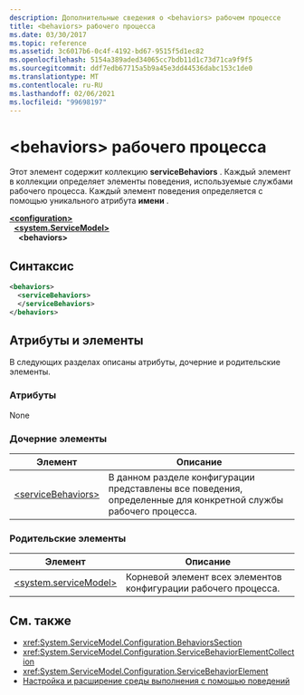 ```yaml
---
description: Дополнительные сведения о <behaviors> рабочем процессе
title: <behaviors> рабочего процесса
ms.date: 03/30/2017
ms.topic: reference
ms.assetid: 3c6017b6-0c4f-4192-bd67-9515f5d1ec82
ms.openlocfilehash: 5154a389aded34065cc7bdb11d1c73d71ca9f9f5
ms.sourcegitcommit: ddf7edb67715a5b9a45e3dd44536dabc153c1de0
ms.translationtype: MT
ms.contentlocale: ru-RU
ms.lasthandoff: 02/06/2021
ms.locfileid: "99698197"
---
```

# <a name="behaviors-of-workflow"></a>\<behaviors> рабочего процесса

Этот элемент содержит коллекцию **serviceBehaviors** .  Каждый элемент в коллекции определяет элементы поведения, используемые службами рабочего процесса. Каждый элемент поведения определяется с помощью уникального атрибута **имени** .  
  
[**\<configuration>**](../configuration-element.md)\
&nbsp;&nbsp;[**\<system.ServiceModel>**](system-servicemodel-of-workflow.md)\
&nbsp;&nbsp;&nbsp;&nbsp;**\<behaviors>**  
  
## <a name="syntax"></a>Синтаксис  
  
```xml  
<behaviors>  
  <serviceBehaviors>  
  </serviceBehaviors>  
</behaviors>  
```  
  
## <a name="attributes-and-elements"></a>Атрибуты и элементы  

 В следующих разделах описаны атрибуты, дочерние и родительские элементы.  
  
### <a name="attributes"></a>Атрибуты  

 None  
  
### <a name="child-elements"></a>Дочерние элементы  
  
|Элемент|Описание|  
|-------------|-----------------|  
|[\<serviceBehaviors>](servicebehaviors-of-workflow.md)|В данном разделе конфигурации представлены все поведения, определенные для конкретной службы рабочего процесса.|  
  
### <a name="parent-elements"></a>Родительские элементы  
  
|Элемент|Описание|  
|-------------|-----------------|  
|[\<system.serviceModel>](../wcf/system-servicemodel.md)|Корневой элемент всех элементов конфигурации рабочего процесса.|  
  
## <a name="see-also"></a>См. также

- <xref:System.ServiceModel.Configuration.BehaviorsSection>
- <xref:System.ServiceModel.Configuration.ServiceBehaviorElementCollection>
- <xref:System.ServiceModel.Configuration.ServiceBehaviorElement>
- [Настройка и расширение среды выполнения с помощью поведений](../../../wcf/extending/configuring-and-extending-the-runtime-with-behaviors.md)
